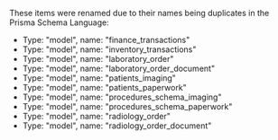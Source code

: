 These items were renamed due to their names being duplicates in the Prisma Schema Language:

- Type: "model", name: "finance_transactions"
- Type: "model", name: "inventory_transactions"
- Type: "model", name: "laboratory_order"
- Type: "model", name: "laboratory_order_document"
- Type: "model", name: "patients_imaging"
- Type: "model", name: "patients_paperwork"
- Type: "model", name: "procedures_schema_imaging"
- Type: "model", name: "procedures_schema_paperwork"
- Type: "model", name: "radiology_order"
- Type: "model", name: "radiology_order_document"
